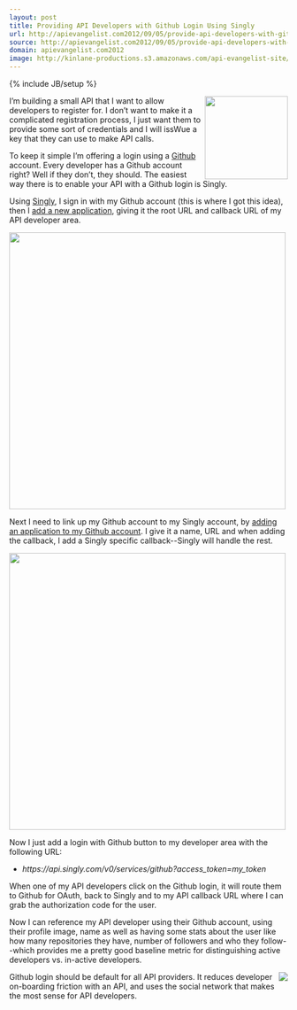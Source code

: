 ```yaml
---
layout: post
title: Providing API Developers with Github Login Using Singly
url: http://apievangelist.com2012/09/05/provide-api-developers-with-github-login-using-singly/
source: http://apievangelist.com2012/09/05/provide-api-developers-with-github-login-using-singly/
domain: apievangelist.com2012
image: http://kinlane-productions.s3.amazonaws.com/api-evangelist-site/blog/singly-plus-github.png
---
```

{% include JB/setup %}<p>
     <a href="https://singly.com/docs/github" target="_blank"><img src="https://s3.amazonaws.com/kinlane-productions/singly/singly-plus-github.png"  width="150" align="right" /></a>
</p>
<p>
     I’m building a small API that I want to allow developers to register for. I don’t want to make it a complicated registration process, I just want them to provide some sort of credentials and I will issWue a key that they can use to make API calls.
</p>
<p>
     To keep it simple I’m offering a login using a <a title="Github" href="http://www.github.com">Github</a> account. Every developer has a Github account right? Well if they don’t, they should. The easiest way there is to enable your API with a Github login is Singly.
</p>
<p>
     Using <a title="Singly" href="http://www.singly.com">Singly</a>, I sign in with my Github account (this is where I got this idea), then I <a href="https://singly.com/apps/new">add a new application</a>, giving it the root URL and callback URL of my API developer area.
</p>
<p>
     <a href="https://singly.com/apps/new" target="_blank"><img src="https://s3.amazonaws.com/kinlane-productions/singly/Singly-Application-Github.png"  width="500" /></a>
</p>
<p>
     Next I need to link up my Github account to my Singly account, by <a href="https://github.com/settings/applications">adding an application to my Github account</a>. I give it a name, URL and when adding the callback, I add a Singly specific callback--Singly will handle the rest.
</p>
<p>
     <img src="https://s3.amazonaws.com/kinlane-productions/singly/Github-App-Settings.png"  width="500" />
</p>
<p>
     Now I just add a login with Github button to my developer area with the following URL: 
</p>
<ul>
     <li>
          <em>https://api.singly.com/v0/services/github?access_token=my_token</em>
     </li>
</ul>
<p>
     When one of my API developers click on the Github login, it will route them to Github for OAuth, back to Singly and to my API callback URL where I can grab the authorization code for the user.
</p>
<p>
     Now I can reference my API developer using their Github account, using their profile image, name as well as having some stats about the user like how many repositories they have, number of followers and who they follow--which provides me a pretty good baseline metric for distinguishing active developers vs. in-active developers.
</p>
<p>
     <a href="https://github.com/kinlane"><img src="https://s3.amazonaws.com/kinlane-productions/kinlane-github.png"  align="right" /></a>
</p>
<p>
     Github login should be default for all API providers. It reduces developer on-boarding friction with an API, and uses the social network that makes the most sense for API developers.
</p>
